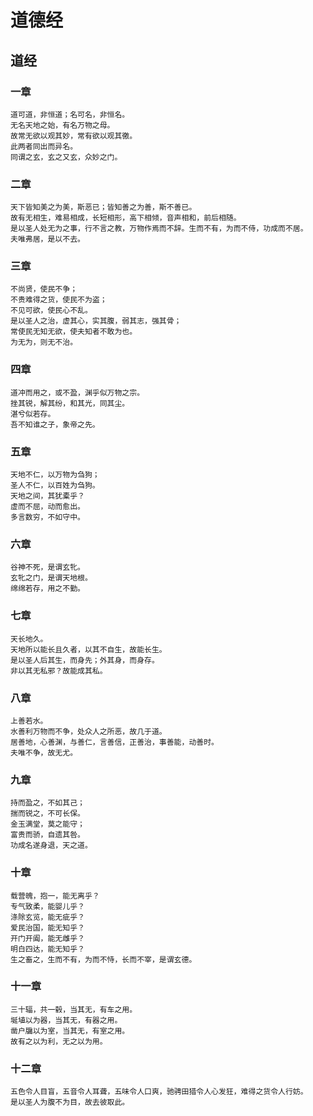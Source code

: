 道德经
=====

## 道经

### 一章

    道可道，非恒道；名可名，非恒名。
    无名天地之始，有名万物之母。
    故常无欲以观其妙，常有欲以观其徼。
    此两者同出而异名。
    同谓之玄，玄之又玄，众妙之门。

### 二章

    天下皆知美之为美，斯恶已；皆知善之为善，斯不善已。
    故有无相生，难易相成，长短相形，高下相倾，音声相和，前后相随。
    是以圣人处无为之事，行不言之教，万物作焉而不辞。生而不有，为而不侍，功成而不居。
    夫唯弗居，是以不去。

### 三章

    不尚贤，使民不争；
    不贵难得之货，使民不为盗；
    不见可欲，使民心不乱。
    是以圣人之治，虚其心，实其腹，弱其志，强其骨；
    常使民无知无欲，使夫知者不敢为也。
    为无为，则无不治。

### 四章

    道冲而用之，或不盈，渊乎似万物之宗。
    挫其锐，解其纷，和其光，同其尘。
    湛兮似若存。
    吾不知谁之子，象帝之先。

### 五章

	天地不仁，以万物为刍狗；
	圣人不仁，以百姓为刍狗。
	天地之间，其犹橐乎？
	虚而不屈，动而愈出。
	多言数穷，不如守中。

### 六章

	谷神不死，是谓玄牝。
	玄牝之门，是谓天地根。
	绵绵若存，用之不勤。

### 七章

	天长地久。
	天地所以能长且久者，以其不自生，故能长生。
	是以圣人后其生，而身先；外其身，而身存。
	非以其无私邪？故能成其私。

### 八章

	上善若水。
	水善利万物而不争，处众人之所恶，故几于道。
	居善地，心善渊，与善仁，言善信，正善治，事善能，动善时。
	夫唯不争，故无尤。

### 九章

	持而盈之，不如其己；
	揣而锐之，不可长保。
	金玉满堂，莫之能守；
	富贵而骄，自遗其咎。
	功成名遂身退，天之道。

### 十章

	载营魄，抱一，能无离乎？
	专气致柔，能婴儿乎？
	涤除玄览，能无疵乎？
	爱民治国，能无知乎？
	开门开阖，能无雌乎？
	明白四达，能无知乎？
	生之畜之，生而不有，为而不恃，长而不宰，是谓玄德。

### 十一章

	三十辐，共一毂，当其无，有车之用。
	埏埴以为器，当其无，有器之用。
	凿户牖以为室，当其无，有室之用。
	故有之以为利，无之以为用。

### 十二章

	五色令人目盲，五音令人耳聋，五味令人口爽，驰骋田猎令人心发狂，难得之货令人行妨。
	是以圣人为腹不为目，故去彼取此。
